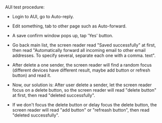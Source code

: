 AUI test procedure: 
* Login to AUI, go to Auto-reply.
* Edit something, tab to other page such as Auto-forward.
* A save confirm window pops up, tap 'Yes' button.
* Go back main list, the screen reader read "Saved successfully" at first, then read "Automatically forward all incoming email to other email addresses. To specify several, separate each one with a comma. text".


* After delete a one sender, the screen reader will find a random focus (different devices have different result, maybe add button or refresh button) and read it.
* Now, our solution is: After user delete a sender, let the screen reader focus on a delete button, so the screen reader will read "delete button" at first, then read "deleted successfully". 
* If we don't focus the delete button or delay focus the delete button, the screen reader will read "add button" or "refreash button", then read "deleted successfully".